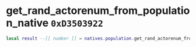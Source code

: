 # get_rand_actorenum_from_population_native `0xD3503922`

```lua
local result --[[ number ]] = natives.population.get_rand_actorenum_from_population_native(_unk0 --[[ number ]], _unk1 --[[ number ]], _unk2 --[[ number ]], _unk3 --[[ number ]], _unk4 --[[ number ]], _unk5 --[[ number ]], _unk6 --[[ number ]], _unk7 --[[ number ]])
```